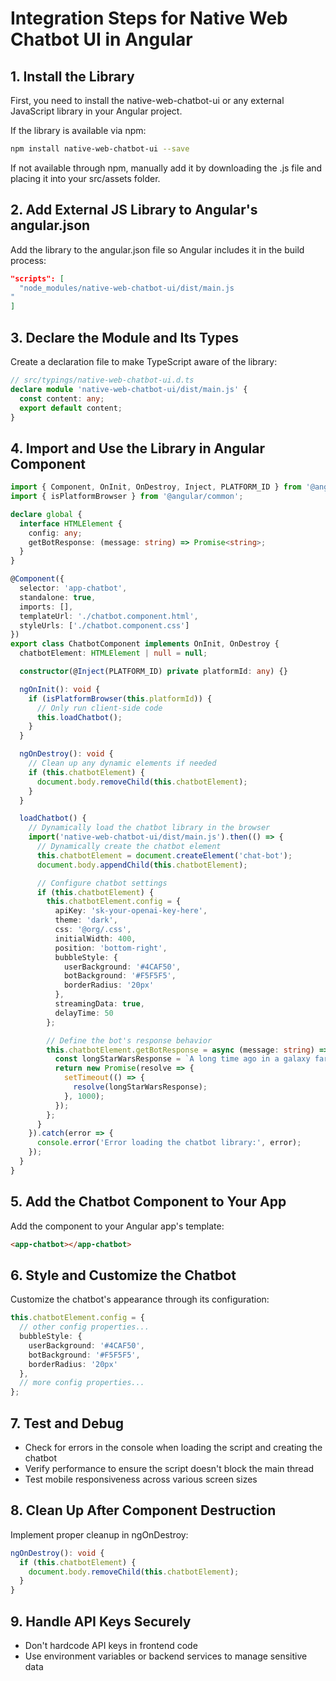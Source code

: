 # Integration Steps for Native Web Chatbot UI in Angular

## 1. Install the Library

First, you need to install the native-web-chatbot-ui or any external JavaScript library in your Angular project.

If the library is available via npm:

```bash
npm install native-web-chatbot-ui --save
```

If not available through npm, manually add it by downloading the .js file and placing it into your src/assets folder.

## 2. Add External JS Library to Angular's angular.json

Add the library to the angular.json file so Angular includes it in the build process:

```json
"scripts": [
  "node_modules/native-web-chatbot-ui/dist/main.js
"
]
```

## 3. Declare the Module and Its Types

Create a declaration file to make TypeScript aware of the library:

```typescript
// src/typings/native-web-chatbot-ui.d.ts
declare module 'native-web-chatbot-ui/dist/main.js' {
  const content: any;
  export default content;
}
```

## 4. Import and Use the Library in Angular Component

```typescript
import { Component, OnInit, OnDestroy, Inject, PLATFORM_ID } from '@angular/core';
import { isPlatformBrowser } from '@angular/common';

declare global {
  interface HTMLElement {
    config: any;
    getBotResponse: (message: string) => Promise<string>;
  }
}

@Component({
  selector: 'app-chatbot',
  standalone: true,
  imports: [],
  templateUrl: './chatbot.component.html',
  styleUrls: ['./chatbot.component.css']
})
export class ChatbotComponent implements OnInit, OnDestroy {
  chatbotElement: HTMLElement | null = null;

  constructor(@Inject(PLATFORM_ID) private platformId: any) {}

  ngOnInit(): void {
    if (isPlatformBrowser(this.platformId)) {
      // Only run client-side code
      this.loadChatbot();
    }
  }

  ngOnDestroy(): void {
    // Clean up any dynamic elements if needed
    if (this.chatbotElement) {
      document.body.removeChild(this.chatbotElement);
    }
  }

  loadChatbot() {
    // Dynamically load the chatbot library in the browser
    import('native-web-chatbot-ui/dist/main.js').then(() => {
      // Dynamically create the chatbot element
      this.chatbotElement = document.createElement('chat-bot');
      document.body.appendChild(this.chatbotElement);

      // Configure chatbot settings
      if (this.chatbotElement) {
        this.chatbotElement.config = {
          apiKey: 'sk-your-openai-key-here',
          theme: 'dark',
          css: '@org/.css',
          initialWidth: 400,
          position: 'bottom-right',
          bubbleStyle: {
            userBackground: '#4CAF50',
            botBackground: '#F5F5F5',
            borderRadius: '20px'
          },
          streamingData: true,
          delayTime: 50
        };

        // Define the bot's response behavior
        this.chatbotElement.getBotResponse = async (message: string) => {
          const longStarWarsResponse = `A long time ago in a galaxy far, far away... The Force will be with you. Always.`;
          return new Promise(resolve => {
            setTimeout(() => {
              resolve(longStarWarsResponse);
            }, 1000);
          });
        };
      }
    }).catch(error => {
      console.error('Error loading the chatbot library:', error);
    });
  }
}
```

## 5. Add the Chatbot Component to Your App

Add the component to your Angular app's template:

```html
<app-chatbot></app-chatbot>
```

## 6. Style and Customize the Chatbot

Customize the chatbot's appearance through its configuration:

```typescript
this.chatbotElement.config = {
  // other config properties...
  bubbleStyle: {
    userBackground: '#4CAF50',
    botBackground: '#F5F5F5',
    borderRadius: '20px'
  },
  // more config properties...
};
```

## 7. Test and Debug

- Check for errors in the console when loading the script and creating the chatbot
- Verify performance to ensure the script doesn't block the main thread
- Test mobile responsiveness across various screen sizes

## 8. Clean Up After Component Destruction

Implement proper cleanup in ngOnDestroy:

```typescript
ngOnDestroy(): void {
  if (this.chatbotElement) {
    document.body.removeChild(this.chatbotElement);
  }
}
```

## 9. Handle API Keys Securely

- Don't hardcode API keys in frontend code
- Use environment variables or backend services to manage sensitive data

<!-- ## Summary of Integration Steps

1. **Install the Library**: Via npm or manual download
2. **Configure angular.json**: Include external scripts
3. **Declare Types**: Create type definitions for TypeScript
4. **Create Component**: Implement dynamic loading and initialization
5. **Add to Template**: Include the component in your app
6. **Style**: Customize appearance through configuration
7. **Cleanup**: Handle proper removal when component is destroyed
8. **Test**: Ensure smooth integration and responsive behavior
9. **Security**: Protect sensitive information like API keys -->
